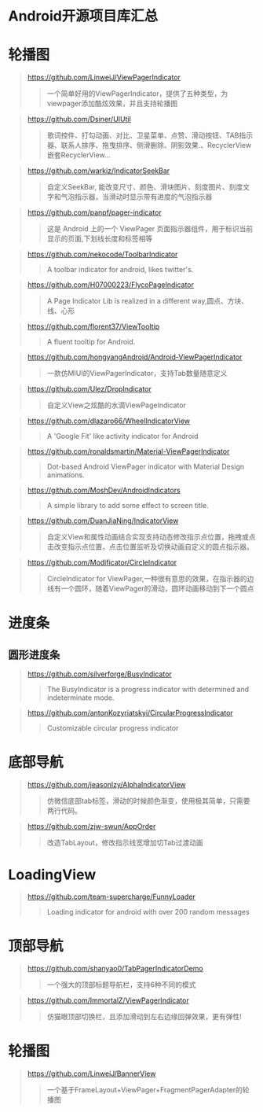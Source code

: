 Android开源项目库汇总
===

# 轮播图

  >https://github.com/LinweiJ/ViewPagerIndicator 
  >>一个简单好用的ViewPagerIndicator，提供了五种类型，为viewpager添加酷炫效果，并且支持轮播图</br>
  
  >https://github.com/Dsiner/UIUtil   
  >>歌词控件、打勾动画、对比、卫星菜单、点赞、滑动按钮、TAB指示器、联系人排序、拖曳排序、侧滑删除、阴影效果.、RecyclerView嵌套RecyclerView…</br>
  
  >https://github.com/warkiz/IndicatorSeekBar 
  >>自定义SeekBar, 能改变尺寸、颜色、滑块图片、刻度图片、刻度文字和气泡指示器，当滑动时显示带有进度的气泡指示器</br>
  
  >https://github.com/panpf/pager-indicator  
  >>这是 Android 上的一个 ViewPager 页面指示器组件，用于标识当前显示的页面,下划线长度和标签相等</br>
  
  >https://github.com/nekocode/ToolbarIndicator 
  >>A toolbar indicator for android, likes twitter's.</br>
  
  >https://github.com/H07000223/FlycoPageIndicator 
  >>A Page Indicator Lib is realized in a different way,圆点、方块、线、心形</br>
  
  >https://github.com/florent37/ViewTooltip 
  >>A fluent tooltip for Android.</br>
  
  >https://github.com/hongyangAndroid/Android-ViewPagerIndicator  
  >>一款仿MIUI的ViewPagerIndicator，支持Tab数量随意定义</br>
  
  >https://github.com/Ulez/DropIndicator  
  >>自定义View之炫酷的水滴ViewPageIndicator</br>
  
  >https://github.com/dlazaro66/WheelIndicatorView  
  >>A 'Google Fit' like activity indicator for Android</br>
  
  >https://github.com/ronaldsmartin/Material-ViewPagerIndicator 
  >>Dot-based Android ViewPager indicator with Material Design animations.<br>
  
  >https://github.com/MoshDev/AndroidIndicators 
  >>A simple library to add some effect to screen title.</br>
  
  >https://github.com/DuanJiaNing/IndicatorView 
  >>自定义View和属性动画结合实现支持动态修改指示点位置，拖拽或点击改变指示点位置，点击位置监听及切换动画自定义的圆点指示器。</br>
  
  >https://github.com/Modificator/CircleIndicator 
  >>CircleIndicator for ViewPager,一种很有意思的效果，在指示器的边线有一个圆环，随着ViewPager的滑动，圆环动画移动到下一个圆点</br>
  
# 进度条
## 圆形进度条

  >https://github.com/silverforge/BusyIndicator 
  >>The BusyIndicator is a progress indicator with determined and indeterminate mode.
  
  >https://github.com/antonKozyriatskyi/CircularProgressIndicator 
  >>Customizable circular progress indicator</br>
  
  
# 底部导航
  
  >https://github.com/jeasonlzy/AlphaIndicatorView  
  >>仿微信底部tab标签，滑动的时候颜色渐变，使用极其简单，只需要两行代码。</br>
  
  >https://github.com/zjw-swun/AppOrder 
  >>改造TabLayout，修改指示线宽增加切Tab过渡动画</br>
  
  
# LoadingView

  >https://github.com/team-supercharge/FunnyLoader  
  >>Loading indicator for android with over 200 random messages</br>
  
  
# 顶部导航
  
  >https://github.com/shanyao0/TabPagerIndicatorDemo  
  >>一个强大的顶部标题导航栏，支持6种不同的模式</br>
  
  >https://github.com/ImmortalZ/ViewPagerIndicator  
  >>仿猫眼顶部切换栏，且添加滑动到左右边缘回弹效果，更有弹性!</br>
  
  
# 轮播图
  
  >https://github.com/LinweiJ/BannerView  
  >>一个基于FrameLayout+ViewPager+FragmentPagerAdapter的轮播图</br>
